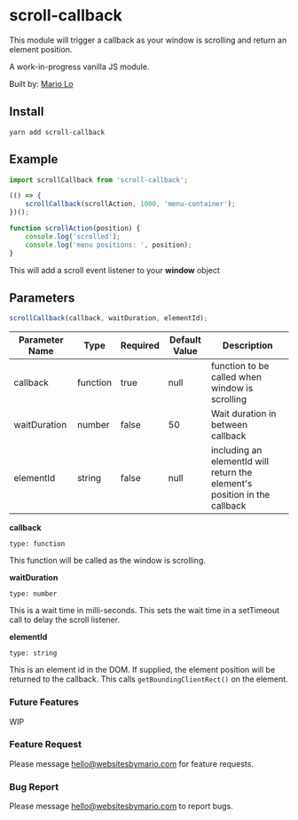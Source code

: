 # scroll-callback

This module will trigger a callback as your window is scrolling and return an element position.

A work-in-progress vanilla JS module.

Built by: [Mario Lo](https://github.com/mariolo1985)

## Install

```
yarn add scroll-callback
```

## Example

```javascript
import scrollCallback from 'scroll-callback';

(() => {
    scrollCallback(scrollAction, 1000, 'menu-container');
})();

function scrollAction(position) {
    console.log('scrolled');
    console.log('menu positions: ', position);
}
```

This will add a scroll event listener to your **window** object

## Parameters
```javascript
scrollCallback(callback, waitDuration, elementId);
```

| Parameter Name   | Type   | Required   | Default Value   | Description   |
| --- | --- | --- | --- | --- |
| callback | function | true | null | function to be called when window is scrolling |
| waitDuration | number | false | 50 | Wait duration in between callback |
| elementId | string | false | null | including an elementId will return the element's position in the callback |

**callback**

`type: function`

This function will be called as the window is scrolling.

**waitDuration**

`type: number`

This is a wait time in milli-seconds. This sets the wait time in a setTimeout call to delay the scroll listener.

**elementId**

`type: string`

This is an element id in the DOM. If supplied, the element position will be returned to the callback. This calls `getBoundingClientRect()` on the element.


### Future Features

WIP

### Feature Request

Please message hello@websitesbymario.com for feature requests.

### Bug Report

Please message hello@websitesbymario.com to report bugs.
